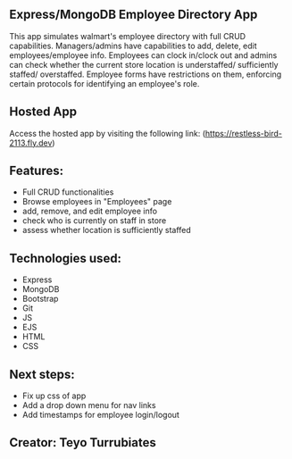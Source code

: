 ## Express/MongoDB Employee Directory App
This app simulates walmart's employee directory with full CRUD capabilities. Managers/admins have capabilities to add, delete, edit employees/employee info. Employees can clock in/clock out and admins can check whether the current store location is understaffed/ sufficiently staffed/ overstaffed. Employee forms have restrictions on them, enforcing certain protocols for identifying an employee's role.

## Hosted App
Access the hosted app by visiting the following link: (https://restless-bird-2113.fly.dev)

## Features:
* Full CRUD functionalities
* Browse employees in "Employees" page
* add, remove, and edit employee info
* check who is currently on staff in store
* assess whether location is sufficiently staffed

## Technologies used:
* Express
* MongoDB
* Bootstrap
* Git
* JS
* EJS
* HTML
* CSS



## Next steps:
* Fix up css of app
* Add a drop down menu for nav links
* Add timestamps for employee login/logout

## Creator: Teyo Turrubiates


